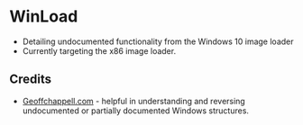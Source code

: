 # WinLoad
- Detailing undocumented functionality from the Windows 10 image loader
- Currently targeting the x86 image loader.

## Credits
- [Geoffchappell.com](https://www.geoffchappell.com) - helpful in understanding and reversing undocumented or partially documented Windows structures.
